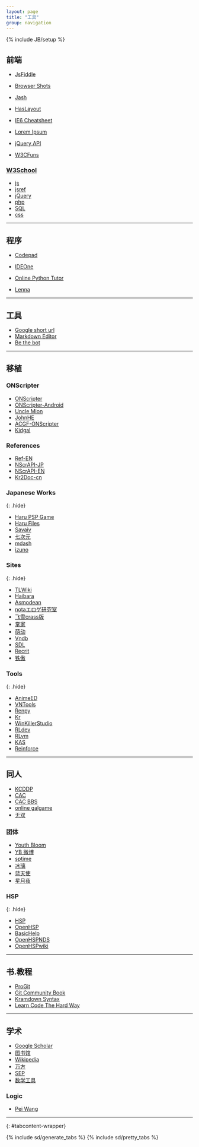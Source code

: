 ```yaml
---
layout: page
title: "工具"
group: navigation
---
```

{% include JB/setup %}

<div markdown="1">

## 前端

* [JsFiddle](http://jsfiddle.net)

* [Browser Shots](http://browsershots.org/)

* [Jash](javascript:(function(){document.body.appendChild(document.createElement('script')).src='http://www.billyreisinger.com/jash/source/latest/Jash.js';})(); "js终端调试器")

* [HasLayout](http://haslayout.net/css/ "IE快来战个痛")

* [IE6 Cheatsheet](http://www.virtuosimedia.com/dev/css/ultimate-ie6-cheatsheet-how-to-fix-25-internet-explorer-6-bugs "IE6 itself is a bug")

* [Lorem Ipsum](http://www.lipsum.com/)

* [jQuery API](http://api.jquery.com/)

* [W3CFuns](http://www.w3cfuns.com)

### [W3School](http://www.w3school.com.cn)

* [js](http://www.w3school.com.cn/js/)
* [jsref](http://www.w3school.com.cn/js/jsref_obj_string.asp)
* [jQuery](http://www.w3school.com.cn/jquery/jquery_ref_manipulation.asp)
* [php](http://www.w3school.com.cn/php/php_ref_string.asp)
* [SQL](http://www.w3school.com.cn/sql/sql_quickref.asp)
* [css](http://www.w3school.com.cn/css/css_classification.asp)

-----------------------

## 程序

* [Codepad](http://codepad.org)
* [IDEOne](http://ideone.com)
* [Online Python Tutor](http://people.csail.mit.edu/pgbovine/python/)

* [Lenna](http://www.cs.cmu.edu/~chuck/lennapg/)

-----------------------

## 工具

* [Google short url](http://goo.gl/)
* [Markdown Editor](http://chaous.com/markdown/)
* [Be the bot](http://www.avivadirectory.com/bethebot/)

-----------------------

## 移植

### ONScripter

* [ONScripter](http://onscripter.sourceforge.jp/onscripter.html)
* [ONScripter-Android](http://onscripter.sourceforge.jp/android/)
* [Uncle Mion](http://unclemion.com/onscripter/)
* [JohnHE](http://blog.163.com/john_he_/)
* [ACGF-ONScripter](http://code.google.com/p/onscripter/)
* [Kidgal](http://kidgal.blog.163.com/)

### References

* [Ref-EN](http://nscripter.insani.org/reference/)
* [NScrAPI-JP](http://senzogawa.s90.xrea.com/reference/NScrAPI.html)
* [NScrAPI-EN](http://unclemion.com/onscripter/api/NScrAPI.html)
* [Kr2Doc-cn](http://code.google.com/p/kr2doc-cn/)

### Japanese Works
{: .hide}

* [Haru PSP Game](http://harupspgame.blog64.fc2.com/)
* [Haru Files](http://briefcase.yahoo.co.jp/bc/qmbqmbqm/lst?.dir=/)
* [Savaiv](http://savaiv.blog81.fc2.com/)
* [七次元](http://nanajigen.mad.buttobi.net)
* [mdash](http://ameblo.jp/mdash/theme-10007280942.html)
* [izuno](http://izuno.blog22.fc2.com/blog-entry-168.html)

### Sites
{: .hide}

* [TLWiki](http://tlwiki.org)
* [Haibara](https://haibara4cgrip.wordpress.com/)
* [Asmodean](http://asmodean.reverse.net/pages/tools_index.html)
* [notaエロゲ研究室](http://anime.geocities.jp/notazsite1/soft/index.html)
* [飞雪crass版](https://www.yukict.com/bbs/forumdisplay.php?fid=69)
* [掌家](http://www.yayabo.cn/)
* [萌动](http://www.iacger.com)
* [Vndb](http://vndb.org)
* [SDL](http://www.libsdl.org/)
* [Recrit](http://recrit.game-ss.com/)
* [铁傲](http://user.gamez.com.tw/forum-477-1.html)

### Tools
{: .hide}
* [AnimeED](http://wks.arai-kibou.ru/animed.php?p=compat)
* [VNTools](http://vn.i-forge.net/tools/)
* [Renpy](http://www.renpy.org/)
* [Kr](http://kikyou.info/tvp/)
* [WinKillerStudio](http://wks.arai-kibou.ru/ae.php)
* [RLdev](http://dev.haeleth.net/rldev.shtml)
* [RLvm](http://www.elliotglaysher.org/rlvm/contributing.html)
* [KAS](http://studiomikan.net/kas/)
* [Reinforce](http://hi.baidu.com/wen11panic/blog/category/reinforcezwei%20pc%BB%F2psp%B6%CBavg32%D2%FD%C7%E6)

-----------------------

## 同人

* [KCDDP](http://kcddp.keyfc.net/bbs/)
* [CAC](http://www.doujingame.cn/)
* [CAC BBS](http://bbs.doujingame.cn/forum.php)
* [online galgame](http://onlinegalgame.com/)
* [无双](http://gamediy.net)

### 团体

* [Youth Bloom](http://www.youth-bloom.cn/)
* [YB 微博](http://weibo.com/youthbloom)
* [sptime](http://blog.sina.com.cn/sptime)
* [冰璃](http://blog.sina.com.cn/u/1451957597 "刻痕")
* [蓝天使](http://angelsblue.cn/ "刻痕")
* [星月夜](http://www.xyygame.net/)

### HSP
{: .hide}

* [HSP](http://hsp.tv/)
* [OpenHSP](http://dev.onionsoft.net/trac/)
* [BasicHelp](http://lhsp.s206.xrea.com/index.en.html)
* [OpenHSPNDS](http://peppermint.jp/products/hsp/)
* [OpenHSPwiki](http://hspdev-wiki.net/?OpenHSP%2FLinux)

-----------------------

## 书.教程

* [ProGit](http://progit.org/book/zh/)
* [Git Community Book](http://gitbook.liuhui998.com/index.html)
* [Kramdown Syntax](http://kramdown.rubyforge.org/syntax.html)
* [Learn Code The Hard Way](http://learncodethehardway.org/)

-----------------------

## 学术

* [Google Scholar](http://scholar.google.com)
* [图书馆](http://www.lib.pku.edu.cn)
* [Wikipedia](http://www.wikipedia.org/)
* [万方](http://g.wanfangdata.com.cn/)
* [SEP](http://plato.stanford.edu/)
* [数学工具](http://zh.numberempire.com/)

### Logic

* [Pei Wang](http://www.cis.temple.edu/~wangp/)

-----------------------

</div>
{: #tabcontent-wrapper}

{% include sd/generate_tabs %}
{% include sd/pretty_tabs %}

